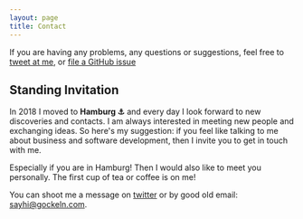 ```yaml
---
layout: page
title: Contact
---
```


If you are having any problems, any questions or suggestions, feel free to [tweet at me](https://twitter.com/intent/tweet?text=%40arnegockeln), or [file a GitHub issue](https://github.com/arnegockeln/arnegockelndotcom/issues/new)

## Standing Invitation

In 2018 I moved to **Hamburg &#9875;** and every day I look forward to new discoveries and contacts. I am always interested in meeting new people and exchanging ideas. So here's my suggestion: if you feel like talking to me about business and software development, then I invite you to get in touch with me.

Especially if you are in Hamburg! Then I would also like to meet you personally. The first cup of tea or coffee is on me!

You can shoot me a message on [twitter](https://twitter.com/intent/tweet?text=%40arnegockeln) or by good old email: sayhi@gockeln.com.